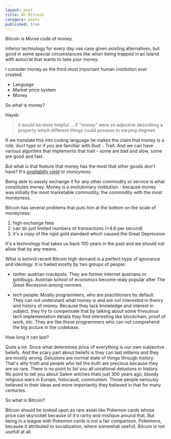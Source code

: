 ```yaml
---
layout: post
title: On Bitcoin
category: posts
published: true
---
```

Bitcoin is Morse code of money.

Inferior technology for every day use case given existing alternatives, but good in some special circumstances like when being trapped in an island with autocrat that wants to take your money.

I consider money as the third most important human institution ever created. 

- Language
- Market price system
- Money

So what is money?

Hayek:
> it would be more helpful ... if "money" were an adjective describing a property which different things could possess to varying degrees

If we translate this into coding language he makes the claim that money is a role, duct type or if you are familliar with Rust - Trait. And we can have various algoritms that implements that trait - some are bad and slow, some are good and fast. 

But what is that feature that money has the most that other goods don't have? It's [_availabilty yield_](https://myslu.stlawu.edu/~shorwitz/Papers/Subjectivist%20Money%20JEEH%201990.pdf "availabilty yield") or _moneyness_.

Being able to easely exchange it for any other commodity or service is what constitutes money. Money is a evolutionary institution - because money was initially the most marketable commodity, the commodity with the most moneyness.

Bitcoin has several problems that puts him at the bottom on the scale of moneyness: 
1. high exchange fees
2. can do just limited numbers of transactions (<4.6 per second) 
3. it's a copy of the rigid gold standard which caused the Great Depression

It's a technology that takes us back 100 years in the past and we should not allow that by any means.

What is behind recent Bitcoin high demand is a perfect hype of ignorance and ideology. It is fueled mostly by two groups of people:

- twitter austrian crackpots: They are former internet austrians or goldbugs. Austrian school of economics become realy popular after The Great Recession among normies.

- tech people: Mostly programmers, who are practitioners by default. They can not understant what money is and are not interested in theory and history of money. Because they lack knowledge and interest in subject, they try to compensate that by talking about some frivoulous tech implementation details they find interesting like blockchain, proof of work, etc. They are like those programmers who can not comprehend the big picture in the codebase. 

How long it can last? 

Quite a lot. Since what determines price of everything is our own subjective beliefs. And the scary part about beliefs is they can last millenia and they are mostly wrong. Delusions are normal state of things through history. That's why truth and people who tell the truth are precious because they are so rare.
There is no point to list you all unrational delusions in history. No point to tell you about Salem witches trials just 300 years ago, bloody religious wars in Europe, holocaust, communism. Those people seriously believed in their ideas and more importantly they believed in that for many centuries.

So what is Bitcoin?

Bitcoin should be looked upon as rare asset like Pokemon cards whose price can skyrocket because of it's rarity and mistique around that. But being in a league with Pokemon cards is not a fair comparison. Pokemons, because it attributed to socialization, where somewhat usefull, Bitcoin is not usefull at all.
